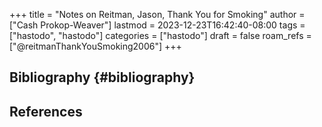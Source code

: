 +++
title = "Notes on Reitman, Jason, Thank You for Smoking"
author = ["Cash Prokop-Weaver"]
lastmod = 2023-12-23T16:42:40-08:00
tags = ["hastodo", "hastodo"]
categories = ["hastodo"]
draft = false
roam_refs = ["@reitmanThankYouSmoking2006"]
+++

## Bibliography {#bibliography}

## References

<style>.csl-entry{text-indent: -1.5em; margin-left: 1.5em;}</style><div class="csl-bib-body">
</div>
